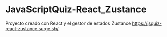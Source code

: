 # JavaScriptQuiz-React_Zustance
Proyecto creado con React y el gestor de estados Zustance
https://jsquiz-react-zustance.surge.sh/
